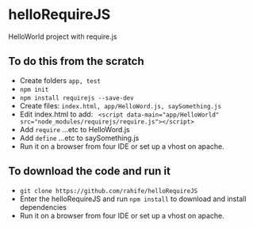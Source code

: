 helloRequireJS
==============
HelloWorld project with require.js

To do this from the scratch
---------------------------

- Create folders `app, test`
- `npm init`
- `npm install requirejs --save-dev`
- Create files: `index.html, app/HelloWord.js, saySomething.js`
- Edit index.html to add: ` <script data-main="app/HelloWorld" src="node_modules/requirejs/require.js"></script>`
- Add `require` ...etc to HelloWord.js
- Add `define` ...etc to saySomething.js
- Run it on a browser from four IDE or set up a vhost on apache.

To download the code and run it
-------------------------------

- `git clone https://github.com/rahife/helloRequireJS`
- Enter the helloRequireJS and run `npm install` to download and install dependencies
- Run it on a browser from four IDE or set up a vhost on apache.